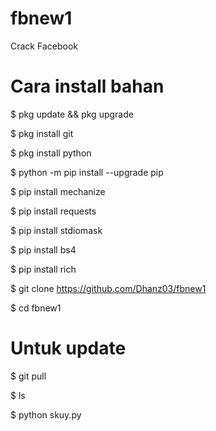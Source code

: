 # fbnew1
Crack Facebook 

# Cara install bahan 

$ pkg update && pkg upgrade

$ pkg install git

$ pkg install python

$ python -m pip install --upgrade pip

$ pip install mechanize

$ pip install requests

$ pip install stdiomask

$ pip install bs4

$ pip install rich

$ git clone https://github.com/Dhanz03/fbnew1

$ cd fbnew1 

# Untuk update 

$ git pull 


$ ls 

$ python skuy.py

